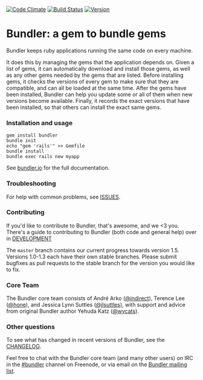 [![Code Climate](https://img.shields.io/codeclimate/github/bundler/bundler.svg)](https://codeclimate.com/github/bundler/bundler)
[![Build Status](https://img.shields.io/travis/bundler/bundler/master.svg)](https://travis-ci.org/bundler/bundler)
[![Version     ](https://img.shields.io/gem/v/bundler.svg)](https://rubygems.org/gems/bundler)

# Bundler: a gem to bundle gems
Bundler keeps ruby applications running the same code on every machine.

It does this by managing the gems that the application depends on. Given a list of gems, it can automatically download and install those gems, as well as any other gems needed by the gems that are listed. Before installing gems, it checks the versions of every gem to make sure that they are compatible, and can all be loaded at the same time. After the gems have been installed, Bundler can help you update some or all of them when new versions become available. Finally, it records the exact versions that have been installed, so that others can install the exact same gems.

### Installation and usage

```
gem install bundler
bundle init
echo "gem 'rails'" >> Gemfile
bundle install
bundle exec rails new myapp
```

See [bundler.io](http://bundler.io) for the full documentation.

### Troubleshooting

For help with common problems, see [ISSUES](https://github.com/bundler/bundler/blob/master/ISSUES.md).

### Contributing

If you'd like to contribute to Bundler, that's awesome, and we <3 you. There's a guide to contributing to Bundler (both code and general help) over in [DEVELOPMENT](https://github.com/bundler/bundler/blob/master/DEVELOPMENT.md)

The `master` branch contains our current progress towards version 1.5. Versions 1.0-1.3 each have their own stable branches. Please submit bugfixes as pull requests to the stable branch for the version you would like to fix.

### Core Team

The Bundler core team consists of André Arko ([@indirect](http://github.com/indirect)), Terence Lee ([@hone](http://github.com/hone)), and Jessica Lynn Suttles ([@jlsuttles](http://github.com/jlsuttles)), with support and advice from original Bundler author Yehuda Katz ([@wycats](http://github.com/wycats)).

### Other questions

To see what has changed in recent versions of Bundler, see the [CHANGELOG](https://github.com/bundler/bundler/blob/master/CHANGELOG.md).

Feel free to chat with the Bundler core team (and many other users) on IRC in the  [#bundler](irc://irc.freenode.net/bundler) channel on Freenode, or via email on the [Bundler mailing list](http://groups.google.com/group/ruby-bundler).
